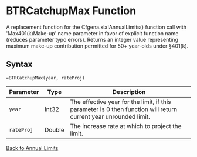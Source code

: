 # BTRCatchupMax Function

A replacement function for the Cfgena.xla!AnnualLimits() function call with 'Max401(k)Make-up' name parameter in favor of explicit function name (reduces parameter typo errors).  Returns an integer value representing maximum make-up contribution permitted for 50+ year-olds under §401(k).

## Syntax

```excel
=BTRCatchupMax(year, rateProj)
```

Parameter | Type | Description
---|---|---
`year` | Int32 | The effective year for the limit, if this parameter is 0 then function will return current year unrounded limit.
`rateProj` | Double | The increase rate at which to project the limit.

[Back to Annual Limits](RBLeAnnualLimits.md)